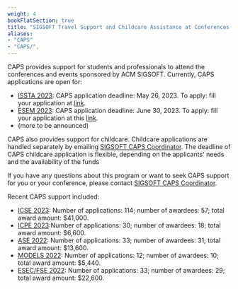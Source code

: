 ```yaml
---
weight: 4
bookFlatSection: true
title: "SIGSOFT Travel Support and Childcare Assistance at Conferences - CAPS"
aliases: 
- "CAPS"
- "CAPS/", 
---
```

CAPS provides support for students and professionals to attend the conferences and events sponsored by ACM SIGSOFT. Currently, CAPS applications are open for:

- [ISSTA 2023](https://2023.issta.org/): CAPS application deadline: May 26, 2023. To apply: fill your application at [link](https://survey.alchemer.com/s3/7332515/SIGSOFT-CAPS-Travel-Support-for-ISSTA-2023).
- [ESEM 2023](https://conf.researchr.org/home/esem-2023): CAPS application deadline: June 30, 2023. To apply: fill your application at this [link](https://survey.alchemer.com/s3/7303866/SIGSOFT-CAPS-Travel-Support-for-ESEM-2023).
- (more to be announced)

CAPS also provides support for childcare. Childcare applications are handled separately by emailing [SIGSOFT CAPS Coordinator](sigsoft_caps@acm.org). The deadline of CAPS childcare application is flexible, depending on the applicants' needs and the availability of the funds

If you have any questions about this program or want to seek CAPS support for you or your conference, please contact [SIGSOFT CAPS Coordinator](sigsoft_caps@acm.org).

Recent CAPS support included:
- [ICSE 2023](https://conf.researchr.org/home/icse-2023): Number of applications: 114; number of awardees: 57; total award amount: $41,000.
- [ICPE 2023](https://icpe2023.spec.org/):Number of applications: 30; number of awardees: 18; total award amount: $6,600.
- [ASE 2022](https://conf.researchr.org/home/ase-2022): Number of applications: 33; number of awardees: 31; total award amount: $13,600.
- [MODELS 2022](https://conf.researchr.org/home/models-2022): Number of applications: 12; number of awardees: 10; total award amount: $5,440.
- [ESEC/FSE 2022](https://2022.esec-fse.org/): Number of applications: 33; number of awardees: 29; total award amount: $22,600.
